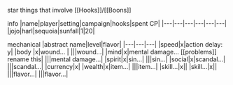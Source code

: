 star things that involve [[Hooks]]/[[Boons]]

info
|name|player|setting|campaign|hooks|spent CP|
|---|---|---|---|---|---|
|jojo|harl|sequoia|sunfall|1|20|

mechanical
|abstract name|level|flavor|
|---|---|---|
|speed|x|action delay: y|
|body |x|wound... |
|||wound...|
|mind|x|mental damage... [[problems]] rename this|
|||mental damage...|
|spirit|x|sin...|
|||sin...|
|social|x|scandal...|
|||scandal...|
|currency|x|
|wealth|x|item...|
|||item...|
|skill...|x||
|skill...|x||
|||flavor...|
|||flavor...|

